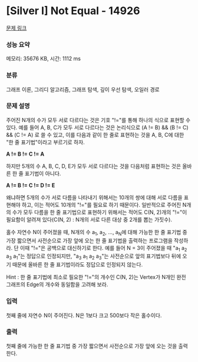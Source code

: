 # [Silver I] Not Equal - 14926 

[문제 링크](https://www.acmicpc.net/problem/14926) 

### 성능 요약

메모리: 35676 KB, 시간: 1112 ms

### 분류

그래프 이론, 그리디 알고리즘, 그래프 탐색, 깊이 우선 탐색, 오일러 경로

### 문제 설명

<p>주어진 N개의 수가 모두 서로 다르다는 것은 기호 "!="를 통해 하나의 식으로 표현할 수 있다. 예를 들어 A, B, C가 모두 서로 다르다는 것은 논리식으로 (A != B) && (B != C) && (C != A) 로 쓸 수 있고, 이를 다음과 같이 한 줄로 표현하는 것을 A, B, C에 대한 "한 줄 표기법"이라고 부르기로 하자.</p>

<p><strong>A != B != C != A</strong></p>

<p>하지만 5개의 수 A, B, C, D, E가 모두 서로 다르다는 것을 다음처럼 표현하는 것은 올바른 한 줄 표기법이 아니다.</p>

<p><strong>A != B != C != D != E</strong></p>

<p>왜냐하면 5개의 수가 서로 다름을 나타내기 위해서는 10개의 쌍에 대해 서로 다름을 표현해야 하고, 이는 적어도 10개의 "!="를 필요로 하기 때문이다. 일반적으로 주어진 N개의 수가 모두 다름을 한 줄 표기법으로 표현하기 위해서는 적어도 C(N, 2)개의 "!="이 필요함이 알려져 있다(C(N, 2) : N개의 서로 다른 대상 중 2개를 뽑는 가짓수).</p>

<p>홀수 자연수 N이 주어졌을 때, N개의 수 a<sub>1</sub>, a<sub>2</sub>, …, a<sub>N</sub>에 대해 가능한 한 줄 표기법 중 가장 짧으면서 사전순으로 가장 앞에 오는 한 줄 표기법을 출력하는 프로그램을 작성하라. 단 이때 "!="은 공백으로 대신하기로 한다. 예를 들어 N = 3이 주어졌을 때 "a<sub>1</sub> a<sub>2</sub> a<sub>3</sub> a<sub>1</sub>"는 정답으로 인정되지만, "a<sub>3</sub> a<sub>1</sub> a<sub>2</sub> a<sub>3</sub>"는 사전순으로 앞의 표기법보다 뒤에 오기 때문에 올바른 한 줄 표기법이라도 정답으로 인정되지 않는다.</p>

<p>Hint : 한 줄 표기법에 최소로 필요한 "!="의 개수인 C(N, 2)는 Vertex가 N개인 완전 그래프의 Edge의 개수와 동일함을 고려해 보라.</p>

### 입력 

 <p>첫째 줄에 자연수 N이 주어진다. N은 1보다 크고 500보다 작은 홀수이다.</p>

### 출력 

 <p>첫째 줄에 가능한 한 줄 표기법 중 가장 짧으면서 사전순으로 가장 앞에 오는 것을 출력한다.</p>

